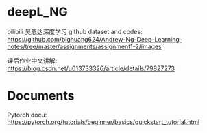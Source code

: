# deepL_NG
bilibili 吴恩达深度学习
github dataset and codes: https://github.com/bighuang624/Andrew-Ng-Deep-Learning-notes/tree/master/assignments/assignment1-2/images

课后作业中文讲解: https://blog.csdn.net/u013733326/article/details/79827273

# Documents

Pytorch docu: https://pytorch.org/tutorials/beginner/basics/quickstart_tutorial.html


